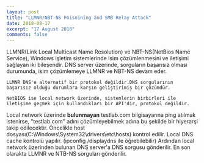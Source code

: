 ```yaml
---
layout: post
title: "LLMNR/NBT-NS Poisoining and SMB Relay Attack"
date: 2018-08-17
excerpt: "17 August 2018"
comments: false
---
```


LLMNR(Link Local Multicast Name Resolution) ve NBT-NS(NetBios Name Service), Windows işletim sistemlerinde isim çözümlenmesini ve iletişimi sağlayan iki bileşendir. DNS server üzerinde, sorguların başarısız olması durumunda, isim çözümlemeye LLMNR ve NBT-NS devam eder.

````
LLMNR DNS'e alternatif bir protokol değildir.DNS sorgularının başarısız olduğu durumlara karşın geliştirimiş bir çözümdür.

NetBIOS ise local network üzerinde, sistemlerin birbirleri ile iletişime geçmek için kullandıkları bir API'dir, protokol değildir.
````

Local network üzerinde **bulunmayan** testlab.com bilgisayarına ping atılmak istenirse, "testlab.com" adını çözümleyebilmek adına bu şekilde bir hiyerarşi takip edilecektir.
Öncelikle host dosyası(C:\Windows\System32\drivers\etc\hosts) kontrol edilir.
Local DNS cache kontrolü yapılır. (ipconfig /displaydns ile öğrebilebilir)
Ardından local network üzerinden bulunan DNS server'a DNS sorgusu gönderilir.
En son olarakta LLMNR ve NTB-NS sorguları gönderilir.
